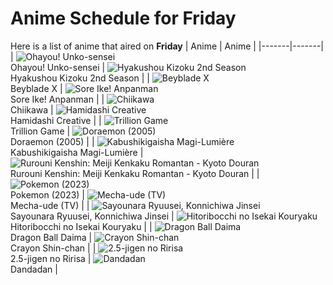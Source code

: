 # Anime Schedule for Friday
Here is a list of anime that aired on **Friday** 
| Anime | Anime |
|-------|-------|
| ![Ohayou! Unko-sensei](https://cdn.myanimelist.net/images/anime/1244/144510.webp)<br>Ohayou! Unko-sensei | ![Hyakushou Kizoku 2nd Season](https://cdn.myanimelist.net/images/anime/1107/145108.webp)<br>Hyakushou Kizoku 2nd Season |
| ![Beyblade X](https://cdn.myanimelist.net/images/anime/1394/145458.webp)<br>Beyblade X | ![Sore Ike! Anpanman](https://cdn.myanimelist.net/images/anime/1902/111797.webp)<br>Sore Ike! Anpanman |
| ![Chiikawa](https://cdn.myanimelist.net/images/anime/1783/121944.webp)<br>Chiikawa | ![Hamidashi Creative](https://cdn.myanimelist.net/images/anime/1713/144761.webp)<br>Hamidashi Creative |
| ![Trillion Game](https://cdn.myanimelist.net/images/anime/1597/145178.webp)<br>Trillion Game | ![Doraemon (2005)](https://cdn.myanimelist.net/images/anime/6/23935.webp)<br>Doraemon (2005) |
| ![Kabushikigaisha Magi-Lumière](https://cdn.myanimelist.net/images/anime/1926/145102.webp)<br>Kabushikigaisha Magi-Lumière | ![Rurouni Kenshin: Meiji Kenkaku Romantan - Kyoto Douran](https://cdn.myanimelist.net/images/anime/1314/145530.webp)<br>Rurouni Kenshin: Meiji Kenkaku Romantan - Kyoto Douran |
| ![Pokemon (2023)](https://cdn.myanimelist.net/images/anime/1703/137216.webp)<br>Pokemon (2023) | ![Mecha-ude (TV)](https://cdn.myanimelist.net/images/anime/1079/145918.webp)<br>Mecha-ude (TV) |
| ![Sayounara Ryuusei, Konnichiwa Jinsei](https://cdn.myanimelist.net/images/anime/1225/144606.webp)<br>Sayounara Ryuusei, Konnichiwa Jinsei | ![Hitoribocchi no Isekai Kouryaku](https://cdn.myanimelist.net/images/anime/1714/145320.webp)<br>Hitoribocchi no Isekai Kouryaku |
| ![Dragon Ball Daima](https://cdn.myanimelist.net/images/anime/1723/145231.webp)<br>Dragon Ball Daima | ![Crayon Shin-chan](https://cdn.myanimelist.net/images/anime/10/59897.webp)<br>Crayon Shin-chan |
| ![2.5-jigen no Ririsa](https://cdn.myanimelist.net/images/anime/1779/143584.webp)<br>2.5-jigen no Ririsa | ![Dandadan](https://cdn.myanimelist.net/images/anime/1584/143719.webp)<br>Dandadan |

